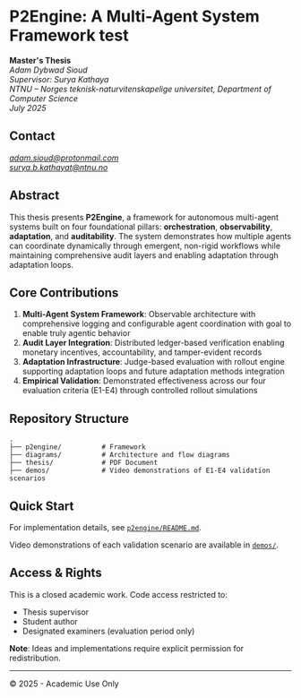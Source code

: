 # P2Engine: A Multi-Agent System Framework test

**Master's Thesis**  
*Adam Dybwad Sioud*  
*Supervisor: Surya Kathaya*  
*NTNU – Norges teknisk-naturvitenskapelige universitet, Department of Computer Science*   
*July 2025*

## Contact
*adam.sioud@protonmail.com*  
*surya.b.kathayat@ntnu.no*  

## Abstract

This thesis presents **P2Engine**, a framework for autonomous multi-agent systems built on four foundational pillars: **orchestration**, **observability**, **adaptation**, and **auditability**. The system demonstrates how multiple agents can coordinate dynamically through emergent, non-rigid workflows while maintaining comprehensive audit layers and enabling adaptation through  adaptation loops.

## Core Contributions

1. **Multi-Agent System Framework**: Observable architecture with comprehensive logging and configurable agent coordination with goal to enable truly agentic behavior
2. **Audit Layer Integration**: Distributed ledger-based verification enabling monetary incentives, accountability, and tamper-evident records
3. **Adaptation Infrastructure**: Judge-based evaluation with rollout engine supporting adaptation loops and future adaptation methods integration
4. **Empirical Validation**: Demonstrated effectiveness across our four evaluation criteria (E1-E4) through controlled rollout simulations

## Repository Structure

```
.
├── p2engine/          # Framework 
├── diagrams/          # Architecture and flow diagrams  
├── thesis/            # PDF Document
├── demos/             # Video demonstrations of E1-E4 validation scenarios
```

## Quick Start


For implementation details, see [`p2engine/README.md`](p2engine/README.md).


Video demonstrations of each validation scenario are available in [`demos/`](demos/).

## Access & Rights

This is a closed academic work. Code access restricted to:
- Thesis supervisor
- Student author  
- Designated examiners (evaluation period only)

**Note**: Ideas and implementations require explicit permission for redistribution.

---

© 2025 - Academic Use Only

